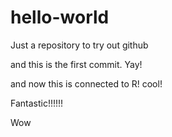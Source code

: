# hello-world
Just a repository to try out github

and this is the first commit. Yay!

and now this is connected to R! cool!

Fantastic!!!!!!


Wow
